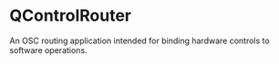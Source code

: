 # QControlRouter

An OSC routing application intended for binding hardware controls to software operations.
